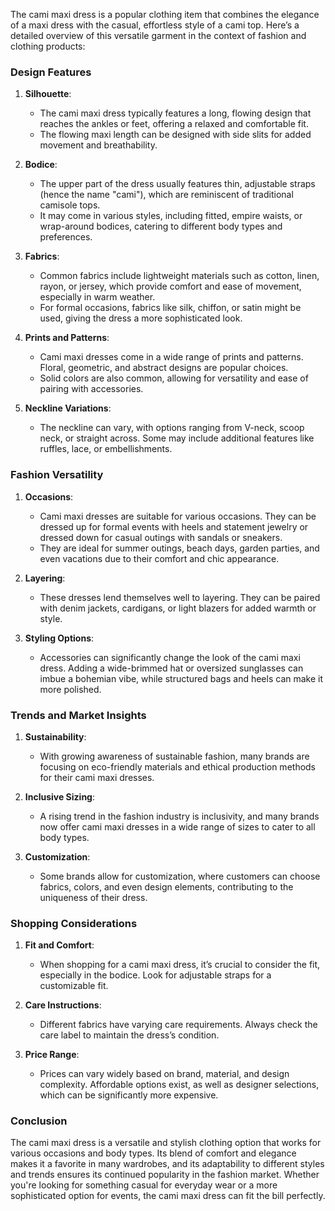The cami maxi dress is a popular clothing item that combines the elegance of a maxi dress with the casual, effortless style of a cami top. Here’s a detailed overview of this versatile garment in the context of fashion and clothing products:

### Design Features

1. **Silhouette**:
   - The cami maxi dress typically features a long, flowing design that reaches the ankles or feet, offering a relaxed and comfortable fit. 
   - The flowing maxi length can be designed with side slits for added movement and breathability.

2. **Bodice**:
   - The upper part of the dress usually features thin, adjustable straps (hence the name "cami"), which are reminiscent of traditional camisole tops.
   - It may come in various styles, including fitted, empire waists, or wrap-around bodices, catering to different body types and preferences.

3. **Fabrics**:
   - Common fabrics include lightweight materials such as cotton, linen, rayon, or jersey, which provide comfort and ease of movement, especially in warm weather.
   - For formal occasions, fabrics like silk, chiffon, or satin might be used, giving the dress a more sophisticated look.

4. **Prints and Patterns**:
   - Cami maxi dresses come in a wide range of prints and patterns. Floral, geometric, and abstract designs are popular choices.
   - Solid colors are also common, allowing for versatility and ease of pairing with accessories.

5. **Neckline Variations**:
   - The neckline can vary, with options ranging from V-neck, scoop neck, or straight across. Some may include additional features like ruffles, lace, or embellishments.

### Fashion Versatility

1. **Occasions**:
   - Cami maxi dresses are suitable for various occasions. They can be dressed up for formal events with heels and statement jewelry or dressed down for casual outings with sandals or sneakers.
   - They are ideal for summer outings, beach days, garden parties, and even vacations due to their comfort and chic appearance.

2. **Layering**:
   - These dresses lend themselves well to layering. They can be paired with denim jackets, cardigans, or light blazers for added warmth or style.

3. **Styling Options**:
   - Accessories can significantly change the look of the cami maxi dress. Adding a wide-brimmed hat or oversized sunglasses can imbue a bohemian vibe, while structured bags and heels can make it more polished.

### Trends and Market Insights

1. **Sustainability**:
   - With growing awareness of sustainable fashion, many brands are focusing on eco-friendly materials and ethical production methods for their cami maxi dresses.
   
2. **Inclusive Sizing**:
   - A rising trend in the fashion industry is inclusivity, and many brands now offer cami maxi dresses in a wide range of sizes to cater to all body types.

3. **Customization**:
   - Some brands allow for customization, where customers can choose fabrics, colors, and even design elements, contributing to the uniqueness of their dress.

### Shopping Considerations

1. **Fit and Comfort**:
   - When shopping for a cami maxi dress, it’s crucial to consider the fit, especially in the bodice. Look for adjustable straps for a customizable fit.
   
2. **Care Instructions**:
   - Different fabrics have varying care requirements. Always check the care label to maintain the dress’s condition.

3. **Price Range**:
   - Prices can vary widely based on brand, material, and design complexity. Affordable options exist, as well as designer selections, which can be significantly more expensive.

### Conclusion

The cami maxi dress is a versatile and stylish clothing option that works for various occasions and body types. Its blend of comfort and elegance makes it a favorite in many wardrobes, and its adaptability to different styles and trends ensures its continued popularity in the fashion market. Whether you're looking for something casual for everyday wear or a more sophisticated option for events, the cami maxi dress can fit the bill perfectly.